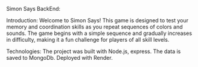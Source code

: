 Simon Says BackEnd:

Introduction:
Welcome to Simon Says! This game is designed to test your memory and coordination skills as you repeat sequences of colors and sounds. The game begins with a simple sequence and gradually increases in difficulty, making it a fun challenge for players of all skill levels.


Technologies:
The project was built with Node.js, express.
The data is saved to MongoDb.
Deployed with Render.
